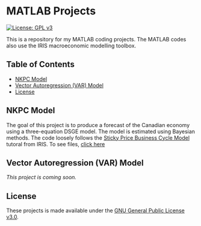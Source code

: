 # MATLAB Projects
[![License: GPL v3](https://img.shields.io/badge/License-GPLv3-blue.svg)](https://www.gnu.org/licenses/gpl-3.0)

This is a repository for my MATLAB coding projects. The MATLAB codes also use the IRIS macroeconomic modelling toolbox.

## Table of Contents
- [NKPC Model](#NKPC-Model)
- [Vector Autoregression (VAR) Model](#Vector-Autoregression-(VAR)-Model)
- [License](#License)

## NKPC Model <a name="NKPC-Model"></a>
The goal of this project is to produce a forecast of the Canadian economy using a three-equation DSGE model. The model is estimated using Bayesian methods. The code loosely follows the [Sticky Price Business Cycle Model](https://iris.igpmn.org/docs/tutorials/) tutoral from IRIS. To see files, [click here](https://github.com/lj-valencia/MATLAB-Projects/tree/master/NKPC%20Model)

<!-- The three-equation model is defined as follows: -->

<!-- ![equation](https://latex.codecogs.com/gif.latex?(1)&space;\quad&space;\pi_{t}&space;=&space;\gamma\mathop{\mathbb{E}_{t}}\pi_{t&plus;1}&space;&plus;&space;(1-\gamma)\pi_{t&plus;1}&space;&plus;&space;\delta&space;y_{t}&space;&plus;&space;u_{t}) -->

<!--  ![equation](https://latex.codecogs.com/gif.latex?(2)&space;\quad&space;\pi_{t}&space;=&space;\phi\mathop{\mathbb{E}_{t}}y_{t&plus;1}&space;&plus;&space;(1-\phi)y_{t-1}&space;&plus;&space;\lambda(R_{t}&space;-&space;\mathop{\mathbb{E}_{t}}\pi_{t&plus;1})&space;&plus;&space;g_{t}) -->

<!--  ![equation](https://latex.codecogs.com/gif.latex?(3)&space;\quad&space;R_{t}&space;=&space;\rho&space;R_{t-1}&space;&plus;&space;(1-\rho)[\bar{\pi}&space;&plus;&space;\beta_{\pi}(\pi_{t}&space;-&space;\bar{\pi}&space;&plus;&space;\beta_{y}&space;y_{t})]) --> 

## Vector Autoregression (VAR) Model <a name="Vector-Autoregression-(VAR)-Model"></a>
*This project is coming soon.*

## License <a name="License"></a>
These projects is made available under the [GNU General Public License v3.0](https://www.gnu.org/licenses/gpl-3.0.en.html).
